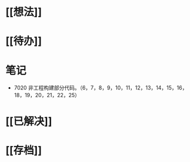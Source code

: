 # [[想法]]

# [[待办]]

# 笔记
- 7020 非工程构建部分代码。（6，7，8，9，10，11，12，13，14，15，16，18，19，20，21，22，25）

# [[已解决]]

# [[存档]]